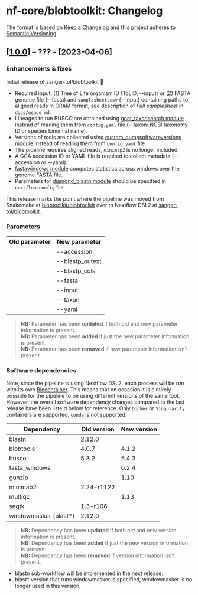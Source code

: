 # nf-core/blobtoolkit: Changelog

The format is based on [Keep a Changelog](https://keepachangelog.com/en/1.0.0/)
and this project adheres to [Semantic Versioning](https://semver.org/spec/v2.0.0.html).

## [[1.0.0](https://github.com/sanger-tol/blobtoolkit/releases/tag/1.0.0)] – ??? - [2023-04-06]

### Enhancements & fixes

Initial release of sanger-tol/blobtoolkit :tada:

- Required input: (1) Tree of Life organism ID (ToLID, --input) or (2) FASTA genome file (--fasta) and `samplesheet.csv` (--input) containing paths to aligned reads in CRAM format, see description of _Full samplesheet_ in `docs/usage.md`.
- Lineages to run BUSCO are obtained using [goat_taxonsearch module](https://nf-co.re/modules/goat_taxonsearch) instead of reading them from `config.yaml` file (--taxon: NCBI taxonomy ID or species binomial name).
- Versions of tools are collected using [custom_dumpsoftwareversions module](https://nf-co.re/modules/custom_dumpsoftwareversions) instead of reading them from `config.yaml` file.
- The pipeline requires aligned reads, `minimap2` is no longer included.
- A GCA accession ID or YAML file is required to collect metadata (--accession or --yaml).
- [fastawindows module](https://nf-co.re/modules/fastawindows) computes statistics across windows over the genome FASTA file.
- Parameters for [diamond_blastp module](https://nf-co.re/modules/diamond_blastp) should be specified in `nextflow.config` file.

This release marks the point where the pipeline was moved from Snakemake at [blobtoolkit/blobtoolkit](https://github.com/blobtoolkit/blobtoolkit) over to Nextflow DSL2 at [sanger-tol/blobtoolkit](https://github.com/sanger-tol/blobtoolkit).

### Parameters

| Old parameter | New parameter   |
| ------------- | --------------- |
|               | --accession     |
|               | --blastp_outext |
|               | --blastp_cols   |
|               | --fasta         |
|               | --input         |
|               | --taxon         |
|               | --yaml          |

> **NB:** Parameter has been **updated** if both old and new parameter information is present. </br> **NB:** Parameter has been **added** if just the new parameter information
> is present. </br> **NB:** Parameter has been **removed** if new parameter information isn't present.

### Software dependencies

Note, since the pipeline is using Nextflow DSL2, each process will be run with its own [Biocontainer](https://biocontainers.pro/#/registry). This means that on occasion it is e
ntirely possible for the pipeline to be using different versions of the same tool. However, the overall software dependency changes compared to the last release have been liste
d below for reference. Only `Docker` or `Singularity` containers are supported, `conda` is not supported.

| Dependency             | Old version | New version |
| ---------------------- | ----------- | ----------- |
| blastn                 | 2.12.0      |             |
| blobtools              | 4.0.7       | 4.1.2       |
| busco                  | 5.3.2       | 5.4.3       |
| fasta_windows          |             | 0.2.4       |
| gunzip                 |             | 1.10        |
| minimap2               | 2.24-r1122  |             |
| multiqc                |             | 1.13        |
| seqtk                  | 1.3-r106    |             |
| windowmasker (blast\*) | 2.12.0      |             |

> **NB:** Dependency has been **updated** if both old and new version information is present. </br> **NB:** Dependency has been **added** if just the new version information is
> present. </br> **NB:** Dependency has been **removed** if version information isn't present.

- blastn sub-workflow will be implemented in the next release.
- blast\* version that runs windowmasker is specified, windowmasker is no longer used in this version.

